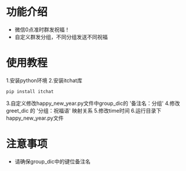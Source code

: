 # 功能介绍
* 微信0点准时群发祝福！
* 自定义群发分组，不同分组发送不同祝福

# 使用教程
1.安装python环境
2.安装itchat库
```
pip install itchat
````
3.自定义修改happy_new_year.py文件中group_dic的 '备注名：分组'
4.修改greet_dic 的 '分组：祝福语' 映射关系
5.修改time时间
6.运行目录下happy_new_year.py文件

# 注意事项
* 请确保group_dic中的键位备注名
